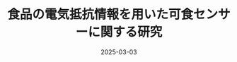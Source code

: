 ---
title: "食品の電気抵抗情報を用いた可食センサーに関する研究"
authors:
- 神尾幸希
- 宮武大和
- プンポンサノン・パリンヤ

date: "2025-03-03"
doi: ""

# Schedule page publish date (NOT publication's date).
publishDate: "2025-03-03"

# Publication type.
# Legend: 
# 0 = Uncategorized
# 1 = Journal paper 
# 2 = Journal JP
# 3 = Conference Oral
# 4 = Conference demo
# 5 = Conference jp
# 6 = Book
# 7 = Book section
# 8 = Patent
publication_types: ["5"]

# Publication name and optional abbreviated publication name.
publication: "情報処理学会 第87回全国大会講演論文集"
# publication_short: EuroHaptics 2020

# Summary. An optional shortened abstract.
summary: 
tags:
featured: true
url_pdf: ""

# Featured image
# To use, add an image named `featured.jpg/png` to your page's folder. 


# Associated Projects (optional).
#   Associate this publication with one or more of your projects.
#   Simply enter your project's folder or file name without extension.
#   E.g. `internal-project` references `content/project/internal-project/index.md`.
#   Otherwise, set `projects: []`.
projects:
- 

# Slides (optional).
#   Associate this publication with Markdown slides.
#   Simply enter your slide deck's filename without extension.
#   E.g. `slides: "example"` references `content/slides/example/index.md`.
#   Otherwise, set `slides: ""`.
# slides: example
---